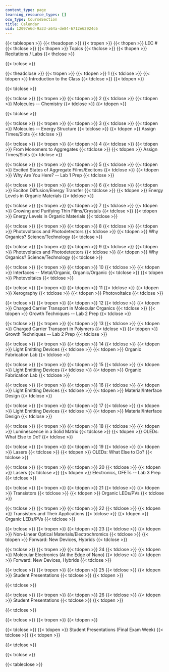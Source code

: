 ```yaml
---
content_type: page
learning_resource_types: []
ocw_type: CourseSection
title: Calendar
uid: 12097e6d-9a33-a64a-de84-6712e62924c6
---
```


{{< tableopen >}}
{{< theadopen >}}
{{< tropen >}}
{{< thopen >}}
LEC #
{{< thclose >}}
{{< thopen >}}
Topics
{{< thclose >}}
{{< thopen >}}
Recitations / Labs
{{< thclose >}}

{{< trclose >}}

{{< theadclose >}}
{{< tropen >}}
{{< tdopen >}}
1
{{< tdclose >}}
{{< tdopen >}}
Introduction to the Class
{{< tdclose >}}
{{< tdopen >}}

{{< tdclose >}}

{{< trclose >}}
{{< tropen >}}
{{< tdopen >}}
2
{{< tdclose >}}
{{< tdopen >}}
Molecules -- Chemistry
{{< tdclose >}}
{{< tdopen >}}

{{< tdclose >}}

{{< trclose >}}
{{< tropen >}}
{{< tdopen >}}
3
{{< tdclose >}}
{{< tdopen >}}
Molecules -- Energy Structure
{{< tdclose >}}
{{< tdopen >}}
Assign Times/Slots
{{< tdclose >}}

{{< trclose >}}
{{< tropen >}}
{{< tdopen >}}
4
{{< tdclose >}}
{{< tdopen >}}
From Monomers to Aggregates
{{< tdclose >}}
{{< tdopen >}}
Assign Times/Slots
{{< tdclose >}}

{{< trclose >}}
{{< tropen >}}
{{< tdopen >}}
5
{{< tdclose >}}
{{< tdopen >}}
Excited States of Aggregate Films/Excitons
{{< tdclose >}}
{{< tdopen >}}
Why Are You Here? -- Lab 1 Prep
{{< tdclose >}}

{{< trclose >}}
{{< tropen >}}
{{< tdopen >}}
6
{{< tdclose >}}
{{< tdopen >}}
Exciton Diffusion/Energy Transfer
{{< tdclose >}}
{{< tdopen >}}
Energy Levels in Organic Materials
{{< tdclose >}}

{{< trclose >}}
{{< tropen >}}
{{< tdopen >}}
7
{{< tdclose >}}
{{< tdopen >}}
Growing and Purifying Thin Films/Crystals
{{< tdclose >}}
{{< tdopen >}}
Energy Levels in Organic Materials
{{< tdclose >}}

{{< trclose >}}
{{< tropen >}}
{{< tdopen >}}
8
{{< tdclose >}}
{{< tdopen >}}
Photovoltaics and Photodetectors
{{< tdclose >}}
{{< tdopen >}}
Why Organics? Science/Technology
{{< tdclose >}}

{{< trclose >}}
{{< tropen >}}
{{< tdopen >}}
9
{{< tdclose >}}
{{< tdopen >}}
Photovoltaics and Photodetectors
{{< tdclose >}}
{{< tdopen >}}
Why Organics? Science/Technology
{{< tdclose >}}

{{< trclose >}}
{{< tropen >}}
{{< tdopen >}}
10
{{< tdclose >}}
{{< tdopen >}}
Interfaces -- Metal/Organic, Organic/Organic
{{< tdclose >}}
{{< tdopen >}}
Photovoltaics
{{< tdclose >}}

{{< trclose >}}
{{< tropen >}}
{{< tdopen >}}
11
{{< tdclose >}}
{{< tdopen >}}
Xerography
{{< tdclose >}}
{{< tdopen >}}
Photovoltaics
{{< tdclose >}}

{{< trclose >}}
{{< tropen >}}
{{< tdopen >}}
12
{{< tdclose >}}
{{< tdopen >}}
Charged Carrier Transport in Molecular Organics
{{< tdclose >}}
{{< tdopen >}}
Growth Techniques -- Lab 2 Prep
{{< tdclose >}}

{{< trclose >}}
{{< tropen >}}
{{< tdopen >}}
13
{{< tdclose >}}
{{< tdopen >}}
Charged Carrier Transport in Polymers
{{< tdclose >}}
{{< tdopen >}}
Growth Techniques -- Lab 2 Prep
{{< tdclose >}}

{{< trclose >}}
{{< tropen >}}
{{< tdopen >}}
14
{{< tdclose >}}
{{< tdopen >}}
Light Emitting Devices
{{< tdclose >}}
{{< tdopen >}}
Organic Fabrication Lab
{{< tdclose >}}

{{< trclose >}}
{{< tropen >}}
{{< tdopen >}}
15
{{< tdclose >}}
{{< tdopen >}}
Light Emitting Devices
{{< tdclose >}}
{{< tdopen >}}
Organic Fabrication Lab
{{< tdclose >}}

{{< trclose >}}
{{< tropen >}}
{{< tdopen >}}
16
{{< tdclose >}}
{{< tdopen >}}
Light Emitting Devices
{{< tdclose >}}
{{< tdopen >}}
Material/Interface Design
{{< tdclose >}}

{{< trclose >}}
{{< tropen >}}
{{< tdopen >}}
17
{{< tdclose >}}
{{< tdopen >}}
Light Emitting Devices
{{< tdclose >}}
{{< tdopen >}}
Material/Interface Design
{{< tdclose >}}

{{< trclose >}}
{{< tropen >}}
{{< tdopen >}}
18
{{< tdclose >}}
{{< tdopen >}}
Luminescence in a Solid Matrix
{{< tdclose >}}
{{< tdopen >}}
OLEDs: What Else to Do?
{{< tdclose >}}

{{< trclose >}}
{{< tropen >}}
{{< tdopen >}}
19
{{< tdclose >}}
{{< tdopen >}}
Lasers
{{< tdclose >}}
{{< tdopen >}}
OLEDs: What Else to Do?
{{< tdclose >}}

{{< trclose >}}
{{< tropen >}}
{{< tdopen >}}
20
{{< tdclose >}}
{{< tdopen >}}
Lasers
{{< tdclose >}}
{{< tdopen >}}
Electronics, OFETs -- Lab 3 Prep
{{< tdclose >}}

{{< trclose >}}
{{< tropen >}}
{{< tdopen >}}
21
{{< tdclose >}}
{{< tdopen >}}
Transistors
{{< tdclose >}}
{{< tdopen >}}
Organic LEDs/PVs
{{< tdclose >}}

{{< trclose >}}
{{< tropen >}}
{{< tdopen >}}
22
{{< tdclose >}}
{{< tdopen >}}
Transistors and Their Applications
{{< tdclose >}}
{{< tdopen >}}
Organic LEDs/PVs
{{< tdclose >}}

{{< trclose >}}
{{< tropen >}}
{{< tdopen >}}
23
{{< tdclose >}}
{{< tdopen >}}
Non-Linear Optical Materials/Electrochromics
{{< tdclose >}}
{{< tdopen >}}
Forward: New Devices, Hybrids
{{< tdclose >}}

{{< trclose >}}
{{< tropen >}}
{{< tdopen >}}
24
{{< tdclose >}}
{{< tdopen >}}
Molecular Electronics (At the Edge of Nano)
{{< tdclose >}}
{{< tdopen >}}
Forward: New Devices, Hybrids
{{< tdclose >}}

{{< trclose >}}
{{< tropen >}}
{{< tdopen >}}
25
{{< tdclose >}}
{{< tdopen >}}
Student Presentations
{{< tdclose >}}
{{< tdopen >}}

{{< tdclose >}}

{{< trclose >}}
{{< tropen >}}
{{< tdopen >}}
26
{{< tdclose >}}
{{< tdopen >}}
Student Presentations
{{< tdclose >}}
{{< tdopen >}}

{{< tdclose >}}

{{< trclose >}}
{{< tropen >}}
{{< tdopen >}}

{{< tdclose >}}
{{< tdopen >}}
Student Presentations (Final Exam Week)
{{< tdclose >}}
{{< tdopen >}}

{{< tdclose >}}

{{< trclose >}}

{{< tableclose >}}